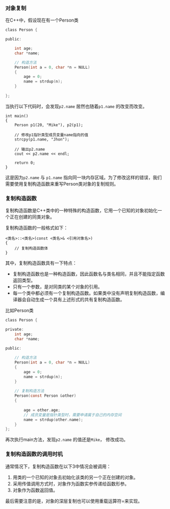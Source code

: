 ### 对象复制
在C++中，假设现在有一个Person类

``` c
class Person {

public:

	int age;
	char *name;

	// 构造方法
	Person(int a = 0, char *n = NULL)
	{
		age = 0;
		name = strdup(n);
	}
	
};
```



当执行以下代码时，会发现`p2.name` 居然也随着`p1.name` 的改变而改变。
```
int main()
{
	Person p1(20, "Mike"), p2(p1);
	
	// 修改p1指针类型成员变量name指向的值
	strcpy(p1.name, "Jhon");
	
	// 输出p2.name
	cout << p2.name << endl;

	return 0;
}
```

这是因为`p2.name` 与 `p1.name` 指向同一块内存区域。为了修改这样的错误，我们需要使用复制构造函数来重写Person类对象的复制规则。



### 复制构造函数

复制构造函数是C++类中的一种特殊的构造函数，它用一个已知的对象初始化一个正在创建的同类对象。

复制构造函数的一般格式如下：
```
<类名>::<类名>(const <类名>& <引用对象名>)
{
	// 复制构造函数体
}
```

其中，复制构造函数具有一下特点：

- 复制构造函数也是一种构造函数，因此函数名与类名相同，并且不能指定函数返回类型。
- 只有一个参数，是对同类的某个对象的引用。
- 每一个类中都必须有一个复制构造函数。如果类中没有声明复制构造函数，编译器会自动生成一个具有上述形式的共有复制构造函数。


比如Person类
```  c
class Person {

private:
	int age;
	char *name;
	
public:

	// 构造方法
	Person(int a = 0, char *n = NULL)
	{
		age = 0;
		name = strdup(n);
	}
	
	// 复制构造方法
	Person(const Person &other)
	{
		
		age = other.age;
		// 成员变量是指针类型时，需要申请属于自己的内存空间
		name = strdup(other.name);
	}
};
```

再次执行main方法，发现`p2.name` 的值还是`Mike`， 修改成功。


### 复制构造函数的调用时机

通常情况下，复制构造函数在以下3中情况会被调用：
1. 用类的一个已知的对象去初始化该类的另一个正在创建的对象。 
2. 采用传值调用方式时，对象作为函数实参传递给函数形参。
3. 对象作为函数返回值。


最后需要注意的是，对象的深层复制也可以使用重载运算符=来实现。
